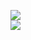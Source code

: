 [![](https://img.shields.io/badge/Made%20With-Github%20Spray-lightgrey.svg?style=for-the-badge&logo=github)](https://github.com/Annihil/github-spray#9108)  
[![](https://i.imgur.com/2DrTn0Z.gif)](https://github.com/Annihil/github-spray)